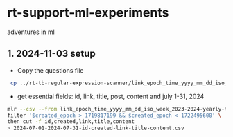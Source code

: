# rt-support-ml-experiments
adventures in ml
## 1. 2024-11-03 setup
* Copy the questions file
```bash
 cp ../rt-tb-regular-expression-scanner/link_epoch_time_yyyy_mm_dd_iso_week_2023-2024-yearly-thunderbird-questions.csv .
```
* get essential fields: id, link, title, post, content and july 1-31, 2024
```bash
mlr --csv --from link_epoch_time_yyyy_mm_dd_iso_week_2023-2024-yearly-thunderbird-questions.csv \
filter '$created_epoch > 1719817199 && $created_epoch < 1722495600' \
then cut -f id,created,link,title,content 
> 2024-07-01-2024-07-31-id-created-link-title-content.csv
```
